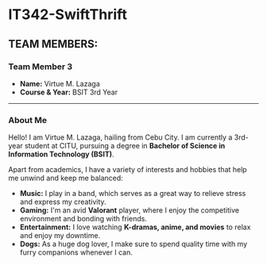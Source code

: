 # IT342-SwiftThrift

## TEAM MEMBERS:

### Team Member 3
- **Name:** Virtue M. Lazaga  
- **Course & Year:** BSIT 3rd Year

---

### About Me
Hello! I am Virtue M. Lazaga, hailing from Cebu City. I am currently a 3rd-year student at CITU, pursuing a degree in **Bachelor of Science in Information Technology (BSIT)**. 

Apart from academics, I have a variety of interests and hobbies that help me unwind and keep me balanced:
- **Music:** I play in a band, which serves as a great way to relieve stress and express my creativity.
- **Gaming:** I'm an avid **Valorant** player, where I enjoy the competitive environment and bonding with friends.
- **Entertainment:** I love watching **K-dramas, anime, and movies** to relax and enjoy my downtime.
- **Dogs:** As a huge dog lover, I make sure to spend quality time with my furry companions whenever I can.






